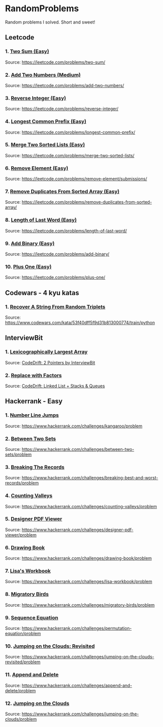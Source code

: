 # RandomProblems

Random problems I solved. Short and sweet!

## Leetcode
### 1. [Two Sum (Easy)](Leetcode/two-sum.py)
Source: https://leetcode.com/problems/two-sum/
### 2. [Add Two Numbers (Medium)](Leetcode/add-two-numbers.py)
Source: https://leetcode.com/problems/add-two-numbers/
### 3. [Reverse Integer (Easy)](Leetcode/reverse-integer.py)
Source: https://leetcode.com/problems/reverse-integer/
### 4. [Longest Common Prefix (Easy)](Leetcode/longest-common-prefix.py)
Source: https://leetcode.com/problems/longest-common-prefix/
### 5. [Merge Two Sorted Lists (Easy)](Leetcode/merge-two-sorted-lists.py)
Source: https://leetcode.com/problems/merge-two-sorted-lists/
### 6. [Remove Element (Easy)](Leetcode/remove-element.py)
Source: https://leetcode.com/problems/remove-element/submissions/
### 7. [Remove Duplicates From Sorted Array (Easy)](Leetcode/remove-duplicates-from-sorted-array.py)
Source: https://leetcode.com/problems/remove-duplicates-from-sorted-array/
### 8. [Length of Last Word (Easy)](Leetcode/length-of-last-word.py)
Source: https://leetcode.com/problems/length-of-last-word/
### 9. [Add Binary (Easy)](Leetcode/add-binary.py)
Source: https://leetcode.com/problems/add-binary/
### 10. [Plus One (Easy)](Leetcode/plus-one.py)
Source: https://leetcode.com/problems/plus-one/
## Codewars - 4 kyu katas
### 1. [Recover A String From Random Triplets](Codewars-4kyu/RecoverAStringFromRandomTriplets.py)
Source: https://www.codewars.com/kata/53f40dff5f9d31b813000774/train/python
## InterviewBit
### 1. [Lexicographically Largest Array](InterviewBit/Lexicographically%20largest%20array)
Source: [CodeDrift: 2 Pointers by InterviewBit](https://www.interviewbit.com/contest/code-drift-2-pointers/)
### 2. [Replace with Factors](InterviewBit/Replace%20with%20Factors)
Source: [CodeDrift: Linked List + Stacks & Queues](https://www.interviewbit.com/contest/codedrift--linked-list---stacks---queues-7cbf/)
## Hackerrank - Easy
### 1. [Number Line Jumps](Hackerrank-easy/Number%20Line%20Jumps)
Source: https://www.hackerrank.com/challenges/kangaroo/problem
### 2. [Between Two Sets](Hackerrank-easy/BetweenTwoSets.py)
Source: https://www.hackerrank.com/challenges/between-two-sets/problem
### 3. [Breaking The Records](Hackerrank-easy/BreakingTheRecords.py)
Source: https://www.hackerrank.com/challenges/breaking-best-and-worst-records/problem
### 4. [Counting Valleys](Hackerrank-easy/CountingValleys.py)
Source: https://www.hackerrank.com/challenges/counting-valleys/problem
### 5. [Designer PDF Viewer](Hackerrank-easy/DesignerPDFViewer.py)
Source: https://www.hackerrank.com/challenges/designer-pdf-viewer/problem
### 6. [Drawing Book](Hackerrank-easy/DrawingBook.py)
Source: https://www.hackerrank.com/challenges/drawing-book/problem
### 7. [Lisa's Workbook](LisaWorkbook.py)
Source: https://www.hackerrank.com/challenges/lisa-workbook/problem
### 8. [Migratory Birds](Hackerrank-easy/MigratoryBirds.py)
Source: https://www.hackerrank.com/challenges/migratory-birds/problem
### 9. [Sequence Equation](Hackerrank-easy/SequenceEquation.py)
Source: https://www.hackerrank.com/challenges/permutation-equation/problem
### 10. [Jumping on the Clouds: Revisited](Hackerrank-easy/JumpingOnTheCloudsRevisited.py)
Source: https://www.hackerrank.com/challenges/jumping-on-the-clouds-revisited/problem
### 11. [Append and Delete](Hackerrank-easy/AppendAndDelete.py)
Source: https://www.hackerrank.com/challenges/append-and-delete/problem
### 12. [Jumping on the Clouds](Hackerrank-easy/jumping-on-the-clouds.py)
Source: https://www.hackerrank.com/challenges/jumping-on-the-clouds/problem
